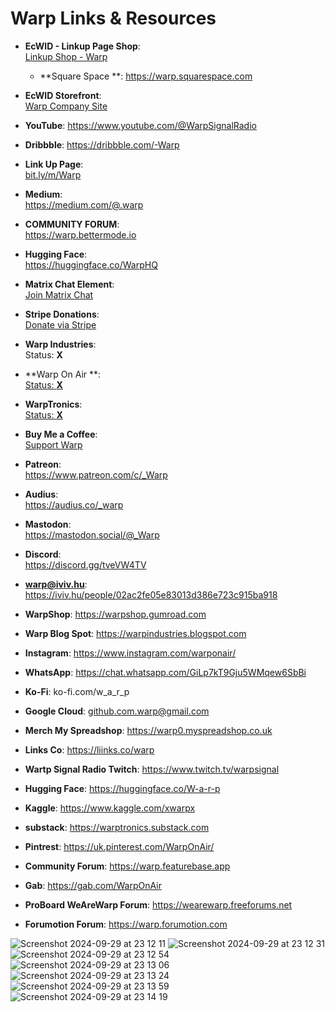 # Warp Links & Resources

- **EcWID - Linkup Page Shop**:  
  [Linkup Shop - Warp](https://linkup.shop/warp)

  - **Square Space **:
    https://warp.squarespace.com

- **EcWID Storefront**:  
  [Warp Company Site](https://warp.company.site)

- **YouTube**:
  https://www.youtube.com/@WarpSignalRadio
  
- **Dribbble**:
  https://dribbble.com/-Warp
   

- **Link Up Page**:  
  [bit.ly/m/Warp](https://bit.ly/m/Warp)
  
- **Medium**:  
  https://medium.com/@.warp
  
- **COMMUNITY FORUM**:  
  https://warp.bettermode.io
  
- **Hugging Face**:  
  https://huggingface.co/WarpHQ

- **Matrix Chat Element**:  
  [Join Matrix Chat](https://matrix.to/#/#warped:matrix.org)

- **Stripe Donations**:  
  [Donate via Stripe](https://donate.stripe.com/cN23el8yKdJJ63u6op)

- **Warp Industries**:  
  Status: **X**

- **Warp On Air **:  
 [ Status: **X**](https://x.com/WarpOnAir)

- **WarpTronics**:  
  [Status: **X**](https://x.com/WarpIndustries)

- **Buy Me a Coffee**:  
  [Support Warp](https://buymeacoffee.com/warpind)

- **Patreon**:  
https://www.patreon.com/c/_Warp
  
- **Audius**:   
  https://audius.co/_warp
  
- **Mastodon**:  
  https://mastodon.social/@_Warp
  
- **Discord**:  
  https://discord.gg/tveVW4TV
  
- **warp@iviv.hu**: 
  https://iviv.hu/people/02ac2fe05e83013d386e723c915ba918
  
- **WarpShop**: 
  https://warpshop.gumroad.com

- **Warp Blog Spot**: 
  https://warpindustries.blogspot.com

- **Instagram**: 
  https://www.instagram.com/warponair/
  
- **WhatsApp**: 
  https://chat.whatsapp.com/GiLp7kT9Gju5WMqew6SbBi
  
- **Ko-Fi**: 
  ko-fi.com/w_a_r_p
  
- **Google Cloud**: 
github.com.warp@gmail.com

- **Merch My Spreadshop**: 
https://warp0.myspreadshop.co.uk

- **Links Co**:
https://liinks.co/warp

- **Wartp Signal Radio Twitch**:
https://www.twitch.tv/warpsignal

- **Hugging Face**:
https://huggingface.co/W-a-r-p

- **Kaggle**:
https://www.kaggle.com/xwarpx

- **substack**:
https://warptronics.substack.com

- **Pintrest**:
https://uk.pinterest.com/WarpOnAir/

- **Community Forum**:
https://warp.featurebase.app

- **Gab**:
https://gab.com/WarpOnAir

- **ProBoard WeAreWarp Forum**:
https://wearewarp.freeforums.net

- **Forumotion Forum**:
https://warp.forumotion.com

![Screenshot 2024-09-29 at 23 12 11](https://github.com/user-attachments/assets/713016b0-25ed-4458-ab01-d80e8254b916)
![Screenshot 2024-09-29 at 23 12 31](https://github.com/user-attachments/assets/c85d890e-500f-4fb9-b2c9-5b20a0c18377)
![Screenshot 2024-09-29 at 23 12 54](https://github.com/user-attachments/assets/a2c8e54e-2770-461a-8f1f-b4afb4faa08d)
![Screenshot 2024-09-29 at 23 13 06](https://github.com/user-attachments/assets/e10b5a5c-ceb3-4e1f-ba6a-5a29bcd4d3b2)
![Screenshot 2024-09-29 at 23 13 24](https://github.com/user-attachments/assets/c91d5786-8b06-4cc3-8855-a524bbf69b7f)
![Screenshot 2024-09-29 at 23 13 59](https://github.com/user-attachments/assets/9cb299f9-ab0a-4d00-8af5-b6f8c3a20d9c)
![Screenshot 2024-09-29 at 23 14 19](https://github.com/user-attachments/assets/e7e85c85-52d4-48a5-a25d-dabaeca68f7c)


